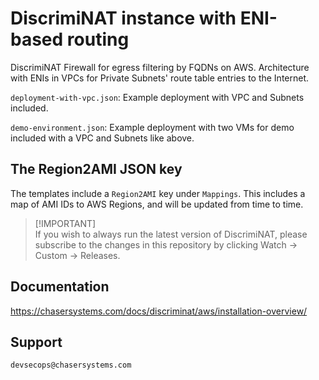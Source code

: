 # DiscrimiNAT instance with ENI-based routing

DiscrimiNAT Firewall for egress filtering by FQDNs on AWS. Architecture with ENIs in VPCs for Private Subnets' route table entries to the Internet.

`deployment-with-vpc.json`: Example deployment with VPC and Subnets included.

`demo-environment.json`: Example deployment with two VMs for demo included with a VPC and Subnets like above.

## The Region2AMI JSON key

The templates include a `Region2AMI` key under `Mappings`. This includes a map of AMI IDs to AWS Regions, and will be updated from time to time.

> [!IMPORTANT]\
> If you wish to always run the latest version of DiscrimiNAT, please subscribe to the changes in this repository by clicking Watch -> Custom -> Releases.

## Documentation

https://chasersystems.com/docs/discriminat/aws/installation-overview/

## Support

`devsecops@chasersystems.com`
